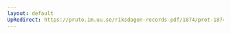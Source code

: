 ```yaml
---
layout: default
UpRedirect: https://pruto.im.uu.se/riksdagen-records-pdf/1874/prot-1874--ak--326/prot-1874--ak--326_055.pdf
---
```

